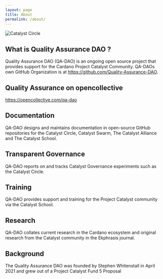 ```yaml
---
layout: page
title: About
permalink: /about/
---
```

![Catalyst Circle](https://quality-assurance-dao.github.io/qa-dao/assets/bee.jpg)

## What is Quality Assurance DAO ?
Quality Assurance DAO (QA-DAO) is an ongoing open source project that provides support for the Cardano Project Catalyst Community. QA-DAOs own GitHub Organization is at https://github.com/Quality-Assurance-DAO.

## Quality Assurance on opencollective
https://opencollective.com/qa-dao

## Documentation
QA-DAO designs and maintains documentation in open-source GitHub repositories for the Catalyst Circle, Catalyst Swarm, The Catalyst Alliance and The Catalyst School.

## Transparent Governance
QA-DAO reports on and tracks Catalyst Governance experiments such as the Catalyst Circle.

## Training
QA-DAO provides support and training for the Project Catalyst community via the Catalyst School.

## Research
QA-DAO collates current research in the Cardano ecosystem and original research from the Catalyst community in the Ekphrasis journal.

## Background
The Quality Assurance DAO was founded by Stephen Whitenstall in April 2021 and grew out of a Project Catalyst Fund 5 Proposal
